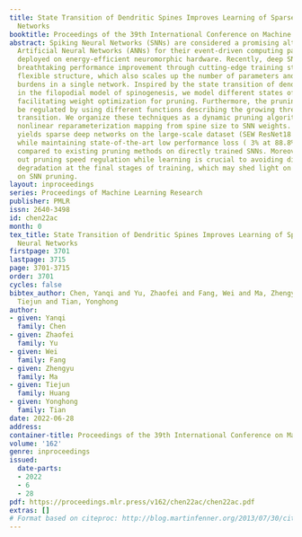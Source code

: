 ```yaml
---
title: State Transition of Dendritic Spines Improves Learning of Sparse Spiking Neural
  Networks
booktitle: Proceedings of the 39th International Conference on Machine Learning
abstract: Spiking Neural Networks (SNNs) are considered a promising alternative to
  Artificial Neural Networks (ANNs) for their event-driven computing paradigm when
  deployed on energy-efficient neuromorphic hardware. Recently, deep SNNs have shown
  breathtaking performance improvement through cutting-edge training strategy and
  flexible structure, which also scales up the number of parameters and computational
  burdens in a single network. Inspired by the state transition of dendritic spines
  in the filopodial model of spinogenesis, we model different states of SNN weights,
  facilitating weight optimization for pruning. Furthermore, the pruning speed can
  be regulated by using different functions describing the growing threshold of state
  transition. We organize these techniques as a dynamic pruning algorithm based on
  nonlinear reparameterization mapping from spine size to SNN weights. Our approach
  yields sparse deep networks on the large-scale dataset (SEW ResNet18 on ImageNet)
  while maintaining state-of-the-art low performance loss ( 3% at 88.8% sparsity)
  compared to existing pruning methods on directly trained SNNs. Moreover, we find
  out pruning speed regulation while learning is crucial to avoiding disastrous performance
  degradation at the final stages of training, which may shed light on future work
  on SNN pruning.
layout: inproceedings
series: Proceedings of Machine Learning Research
publisher: PMLR
issn: 2640-3498
id: chen22ac
month: 0
tex_title: State Transition of Dendritic Spines Improves Learning of Sparse Spiking
  Neural Networks
firstpage: 3701
lastpage: 3715
page: 3701-3715
order: 3701
cycles: false
bibtex_author: Chen, Yanqi and Yu, Zhaofei and Fang, Wei and Ma, Zhengyu and Huang,
  Tiejun and Tian, Yonghong
author:
- given: Yanqi
  family: Chen
- given: Zhaofei
  family: Yu
- given: Wei
  family: Fang
- given: Zhengyu
  family: Ma
- given: Tiejun
  family: Huang
- given: Yonghong
  family: Tian
date: 2022-06-28
address:
container-title: Proceedings of the 39th International Conference on Machine Learning
volume: '162'
genre: inproceedings
issued:
  date-parts:
  - 2022
  - 6
  - 28
pdf: https://proceedings.mlr.press/v162/chen22ac/chen22ac.pdf
extras: []
# Format based on citeproc: http://blog.martinfenner.org/2013/07/30/citeproc-yaml-for-bibliographies/
---
```

